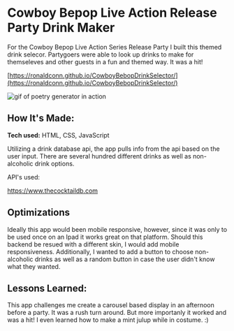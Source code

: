 # Cowboy Bepop Live Action Release Party Drink Maker

For the Cowboy Bepop Live Action Series Release Party I built this themed drink selecor. Partygoers were able to look up drinks to make for themseleves and other guests in a fun and themed way. It was a hit!

[https://ronaldconn.github.io/CowboyBebopDrinkSelector/](https://ronaldconn.github.io/CowboyBebopDrinkSelector/)

![gif of poetry generator in action](cbdrinkselector400.gif)

## How It's Made:

**Tech used:** HTML, CSS, JavaScript

Utilizing a drink database api, the app pulls info from the api based on the user input. There are several hundred different drinks as well as non-alcoholic drink options.

API's used:

https://www.thecocktaildb.com

## Optimizations

Ideally this app would been mobile responsive, however, since it was only to be used once on an Ipad it works great on that platform. Should this backend be resued with a different skin, I would add mobile responsiveness. Additionally, I wanted to add a button to choose non-alcoholic drinks as well as a random button in case the user didn't know what they wanted.

## Lessons Learned:

This app challenges me create a carousel based display in an afternoon before a party. It was a rush turn around. But more importanly it worked and was a hit! I even learned how to make a mint julup while in costume. :)
